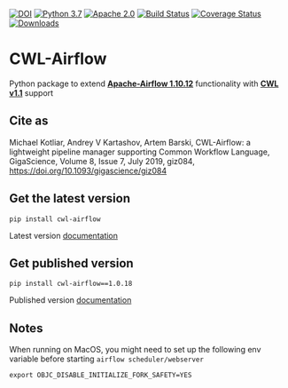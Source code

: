 [![DOI](https://zenodo.org/badge/103197335.svg)](https://zenodo.org/badge/latestdoi/103197335)
[![Python 3.7](https://img.shields.io/badge/python-3.7-green.svg)](https://www.python.org/downloads/release/python-377/)
[![Apache 2.0](https://img.shields.io/badge/License-Apache%202.0-blue.svg)](https://www.apache.org/licenses/LICENSE-2.0)
[![Build Status](https://travis-ci.org/Barski-lab/cwl-airflow.svg?branch=master)](https://travis-ci.org/Barski-lab/cwl-airflow)
[![Coverage Status](https://coveralls.io/repos/github/Barski-lab/cwl-airflow/badge.svg?branch=master)](https://coveralls.io/github/Barski-lab/cwl-airflow?branch=master)
[![Downloads](https://pepy.tech/badge/cwl-airflow)](https://pepy.tech/project/cwl-airflow)


# **CWL-Airflow**

Python package to extend **[Apache-Airflow 1.10.12](https://airflow.apache.org)**
functionality with **[CWL v1.1](https://www.commonwl.org/v1.1/)** support

## **Cite as**

Michael Kotliar, Andrey V Kartashov, Artem Barski, CWL-Airflow: a lightweight pipeline manager supporting Common Workflow Language, GigaScience, Volume 8, Issue 7, July 2019, giz084, https://doi.org/10.1093/gigascience/giz084

## **Get the latest version**
```
pip install cwl-airflow
```
Latest version [documentation](https://cwl-airflow.readthedocs.io/en/latest/)


## **Get published version**
```
pip install cwl-airflow==1.0.18
```
Published version [documentation](https://cwl-airflow.readthedocs.io/en/1.0.18/)

## **Notes**

When running on MacOS, you might need to set up the following env variable before starting `airflow scheduler/webserver`

```
export OBJC_DISABLE_INITIALIZE_FORK_SAFETY=YES
```